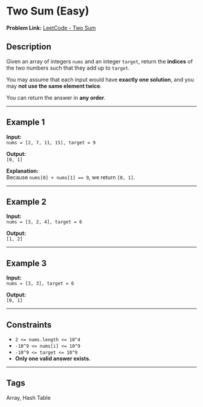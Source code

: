 # Two Sum (Easy)

**Problem Link:** [LeetCode - Two Sum](https://leetcode.com/problems/two-sum/)

## Description

Given an array of integers `nums` and an integer `target`, return the **indices** of the two numbers such that they add up to `target`.

You may assume that each input would have **exactly one solution**, and you may **not use the same element twice**.

You can return the answer in **any order**.

---

## Example 1

**Input:**  
`nums = [2, 7, 11, 15], target = 9`

**Output:**  
`[0, 1]`

**Explanation:**  
Because `nums[0] + nums[1] == 9`, we return `[0, 1]`.

---

## Example 2

**Input:**  
`nums = [3, 2, 4], target = 6`

**Output:**  
`[1, 2]`

---

## Example 3

**Input:**  
`nums = [3, 3], target = 6`

**Output:**  
`[0, 1]`

---

## Constraints

- `2 <= nums.length <= 10^4`
- `-10^9 <= nums[i] <= 10^9`
- `-10^9 <= target <= 10^9`
- **Only one valid answer exists.**

---

## Tags

Array, Hash Table

